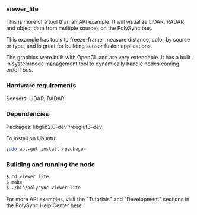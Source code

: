 ### viewer_lite

This is more of a tool than an API example. It will visualize LiDAR, RADAR, and object data from multiple sources on the PolySync bus.

This example has tools to freeze-frame, measure distance, color by source or type, and is great for building sensor fusion applications.

The graphics were built with OpenGL and are very extendable. It has a built in system/node management tool to dynamically handle nodes coming on/off bus.

### Hardware requirements

Sensors: LiDAR, RADAR

### Dependencies

Packages: libglib2.0-dev freeglut3-dev

To install on Ubuntu: 

```bash
sudo apt-get install <package>
```

### Building and running the node

```bash
$ cd viewer_lite
$ make
$ ./bin/polysync-viewer-lite 
```

For more API examples, visit the "Tutorials" and "Development" sections in the PolySync Help Center [here](https://help.polysync.io/articles/).
